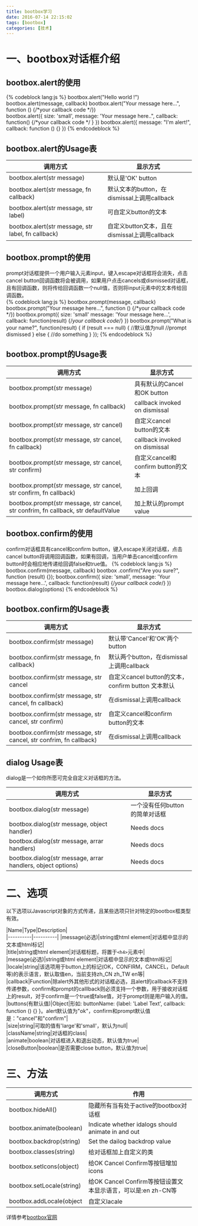 ```yaml
---
title: bootbox学习
date: 2016-07-14 22:15:02
tags: [bootbox]
categories: [技术]
---
```

# 一、bootbox对话框介绍  
## bootbox.alert的使用
{% codeblock lang:js %}
bootbox.alert("Hello world !")
bootbox.alert(message, callback)
bootbox.alert("Your message here...", function () {/*your callback code */})  
bootbox.alert({
    size: 'small',
    message: 'Your message here..",
    callback: function() {/*your callback code */ }
})
bootbox.alert({
    message: "I'm alert!",
    callback: function () {}
})
{% endcodeblock %}
<!-- more -->

## bootbox.alert的Usage表  
|调用方式|显示方式|
|---------|---------|
|bootbox.alert(str message)|默认是'OK' button|
|bootbox.alert(str message, fn callback)|默认文本的button，在dismissal上调用callback|
|bootbox.alert(str message, str label)|可自定义button的文本|
|bootbox.alert(str message, str label, fn callback)|自定义button文本，且在dismissal上调用callback|


## bootbox.prompt的使用
prompt对话框提供一个用户输入元素input，键入escape对话框将会消失，点击cancel button回调函数将会被调用，如果用户点击cancels或dismissed对话框，且有回调函数，则将传给回调函数一个null值，否则将input元素中的文本传给回调函数。  
{% codeblock lang:js %}
bootbox.prompt(message, callback)
bootbox.prompt("Your message here...", function () {/*your callback code */})
bootbox.prompt({
    size: 'small'
    message: 'Your message here...',
    callback: function(result) {/*your callback code*/}
})
bootbox.prompt("What is your name?", function(result) {
    if (result === null) {  //默认值为null
        //prompt dismissed
    } else {
        //do something
    }
});
{% endcodeblock %}

## bootbox.prompt的Usage表  
|调用方式|显示方式|
|---------|---------|
|bootbox.prompt(str message)|具有默认的Cancel和OK button|
|bootbox.prompt(str message, fn callback)|callback invoked on dismissal|
|bootbox.prompt(str message, str cancel)|自定义cancel button的文本|
|bootbox.prompt(str message, str cancel, fn callback)|callback invoked on dismissal|
|bootbox.prompt(str message, str cancel, str confirm)|自定义cancel和confirm button的文本|
|bootbox.prompt(str message, str cancel, str confirm, fn callback)|加上回调|
|bootbox.prompt(str message, str cancel, str confrim, fn callback, str defaultValue|加上默认的prompt value|

## bootbox.confirm的使用
confirm对话框具有cancel和confirm button，键入escape关闭对话框，点击cancel
button将调用回调函数，如果有回调，当用户单击cancel或confirm
button时会相应地传递给回调false和true值。 
{% codeblock lang:js %}
bootbox.confirm(message, callback)
bootbox .confirm("Are you sure?", function (result) {});
bootbox.confirm({
    size: 'small',
    message: 'Your message here...',
    callback: function(result) {/*your callback code*/}
})
bootbox.dialog(options)
{% endcodeblock %}

## bootbox.confirm的Usage表  
|调用方式|显示方式|
|----------|-----------|
|bootbox.confirm(str message)|默认带'Cancel'和'OK'两个button|
|bootbox.confirm(str message, fn callback)|默认两个button，在dismissal上调用callback|
|bootbox.confirm(str message, str cancel|自定义cancel button的文本，confirm button 文本默认|
|bootbox.confirm(str message, str cancel, fn callback)|在dismissal上调用callback|
|bootbox.confirm(str message, str cancel, str confirm)|自定义cancel和confirm button的文本|
|bootbox.confirm(str message, str cancel, str confrim, fn callback)|在dismissal上调用callback|

## dialog Usage表
dialog是一个如你所愿可完全自定义对话框的方法。  

|调用方式|显示方式|  
|----------|----------|
|bootbox.dialog(str message)|一个没有任何button的简单对话框|  
|bootbox.dialog(str message, object handler)|Needs docs|  
|bootbox.dialog(str message, arrar handlers)|Needs docs|  
|bootbox.dialog(str message, arrar handlers, object options)|Needs docs|  

# 二、选项  
以下选项以Javascript对象的方式传递，且某些选项只针对特定的bootbox框类型有效。  

|Name|Type|Description|   
|----------|----------|
|message(必选)|string或html element|对话框中显示的文本或html标记|  
|title|string或html element|对话框标题，将置于`<h4>`元素中|  
|message(必选)|string或html element|对话框中显示的文本或html标记|  
|locale|string|该选项用于button上的标记(OK，CONFIRM，CANCEL，Default等)的表示语言，默认取值en，当前支持zh_CN zh_TW en等|  
|callback|Function|除alert外其他形式的对话框必选，且alert的callback不支持传递参数，confirm和prompt的calllback则必须支持一个参数，用于接收对话框上的result，对于confirm是一个true或false值，对于prompt则是用户输入的值。
|buttons(有默认值)|Object|形如: buttonName: {label: 'Label Text', callback: function () {} }。alert默认值为"ok"，confirm和prompt默认值是："cancel"和"confirm"|  
|size|string|可取的值有'large'和'small'，默认为null|   
|className|string|对话框的class|  
|animate|boolean|对话框进入和退出动态，默认值为true|   
|closeButton|boolean|是否需要close button，默认值为true|  

# 三、方法
|调用方式|作用|
|----------|---------|
|bootbox.hideAll()|隐藏所有当有处于active的bootbox对话框|
|bootbox.animate(boolean)|Indicate whether idalogs should animate in and out|
|bootbox.backdrop(string)|Set the dailog backdrop value|
|bootbox.classes(string)|给对话框加上自定义的类|
|bootbox.setIcons(object)|给OK Cancel Confirm等按钮增加icons|
|bootbox.setLocale(string)|给OK Cancel Confirm等按钮设置文本显示语言，可以是:en zh-CN等|
|bootbox.addLocale(object|自定义lacale|

详情参考[bootbox官网](http://bootboxjs.com/v3.x/documentation.html)

